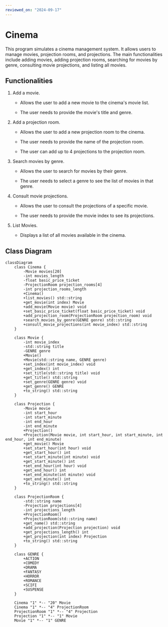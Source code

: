 ```yaml
---
reviewed_on: "2024-09-17"
---
```


# Cinema

This program simulates a cinema management system. It allows users to manage movies, projection rooms, and projections. The main functionalities include adding movies, adding projection rooms, searching for movies by genre, consulting movie projections, and listing all movies.

## Functionalities

1. Add a movie.

   - Allows the user to add a new movie to the cinema's movie list.

   - The user needs to provide the movie's title and genre.

2. Add a projection room.

   - Allows the user to add a new projection room to the cinema.

   - The user needs to provide the name of the projection room.

   - The user can add up to $4$ projections to the projection room.

3. Search movies by genre.

   - Allows the user to search for movies by their genre.

   - The user needs to select a genre to see the list of movies in that genre.

4. Consult movie projections.

   - Allows the user to consult the projections of a specific movie.

   - The user needs to provide the movie index to see its projections.

5. List Movies.

   - Displays a list of all movies available in the cinema.

## Class Diagram

```mermaid
classDiagram
    class Cinema {
        -Movie movies[20]
        -int movies_length
        -float basic_price_ticket
        -ProjectionRoom projection_rooms[4]
        -int projection_rooms_length
        +Cinema()
        +list_movies() std::string
        +get_movie(int index) Movie
        +add_movie(Movie movie) void
        +set_basic_price_ticket(float basic_price_ticket) void
        +add_projection_room(ProjectionRoom projection_room) void
        +search_movies_by_genre(GENRE genre) std::string
        +consult_movie_projections(int movie_index) std::string
    }

    class Movie {
        -int movie_index
        -std::string title
        -GENRE genre
        +Movie()
        +Movie(std::string name, GENRE genre)
        +set_index(int movie_index) void
        +get_index() int
        +set_title(std::string title) void
        +get_title() std::string
        +set_genre(GENRE genre) void
        +get_genre() GENRE
        +to_string() std::string
    }

    class Projection {
        -Movie movie
        -int start_hour
        -int start_minute
        -int end_hour
        -int end_minute
        +Projection()
        +Projection(Movie movie, int start_hour, int start_minute, int end_hour, int end_minute)
        +get_movie() Movie
        +set_start_hour(int hour) void
        +get_start_hour() int
        +set_start_minute(int minute) void
        +get_start_minute() int
        +set_end_hour(int hour) void
        +get_end_hour() int
        +set_end_minute(int minute) void
        +get_end_minute() int
        +to_string() std::string
    }

    class ProjectionRoom {
        -std::string name
        -Projection projections[4]
        -int projections_length
        +ProjectionRoom()
        +ProjectionRoom(std::string name)
        +get_name() std::string
        +add_projection(Projection projection) void
        +get_projections_length() int
        +get_projection(int index) Projection
        +to_string() std::string
    }

    class GENRE {
        +ACTION
        +COMEDY
        +DRAMA
        +FANTASY
        +HORROR
        +ROMANCE
        +SCIFI
        +SUSPENSE
    }

    Cinema "1" *-- "20" Movie
    Cinema "1" *-- "4" ProjectionRoom
    ProjectionRoom "1" *-- "4" Projection
    Projection "1" *-- "1" Movie
    Movie "1" *-- "1" GENRE
```
